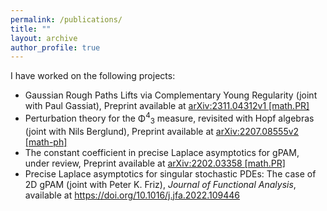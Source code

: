 ```yaml
---
permalink: /publications/
title: "" 
layout: archive
author_profile: true  
---
```


I have worked on the following projects:

<ul>
  <li> Gaussian Rough Paths Lifts via Complementary Young Regularity (joint with Paul Gassiat), Preprint available at <a href="https://arxiv.org/pdf/2311.04312.pdf"> arXiv:2311.04312v1 [math.PR] </a></li>
  <li> Perturbation theory for the Φ<sup>4</sup><sub>3</sub> measure, revisited with Hopf algebras (joint with Nils Berglund), Preprint available at <a href="https://arxiv.org/pdf/2207.08555.pdf"> arXiv:2207.08555v2 [math-ph] </a></li>
  <li> The constant coefficient in precise Laplace asymptotics for gPAM, under review, Preprint available at <a href="https://arxiv.org/pdf/2202.03358.pdf"> arXiv:2202.03358 [math.PR] </a></li>
  <li> Precise Laplace asymptotics for singular stochastic PDEs: The case of 2D gPAM (joint with Peter K. Friz), <i> Journal of Functional Analysis</i>, available at <a href="https://doi.org/10.1016/j.jfa.2022.109446"> https://doi.org/10.1016/j.jfa.2022.109446 </a></li>
</ul>  
